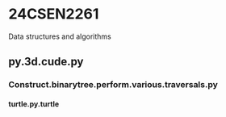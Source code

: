 # 24CSEN2261
Data structures and algorithms 
## py.3d.cude.py
### Construct.binarytree.perform.various.traversals.py
#### turtle.py.turtle
##### 
###### 
